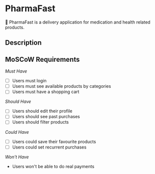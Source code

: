 # PharmaFast
💊 PharmaFast is a delivery application for medication and health related products.

## Description



## MoSCoW Requirements

*Must Have*
- [ ] Users must login
- [ ] Users must see available products by categories
- [ ] Users must have a shopping cart

*Should Have*
- [ ] Users should edit their profile
- [ ] Users  should see past purchases
- [ ] Users should filter products

*Could Have*
- [ ] Users could save their favourite products
- [ ] Users could set recurrent purchases

*Won't Have*
- Users won't be able to do real payments

